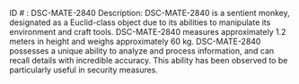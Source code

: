 ID # : DSC-MATE-2840
Description: DSC-MATE-2840 is a sentient monkey, designated as a Euclid-class object due to its abilities to manipulate its environment and craft tools. DSC-MATE-2840 measures approximately 1.2 meters in height and weighs approximately 60 kg. DSC-MATE-2840 possesses a unique ability to analyze and process information, and can recall details with incredible accuracy. This ability has been observed to be particularly useful in security measures.